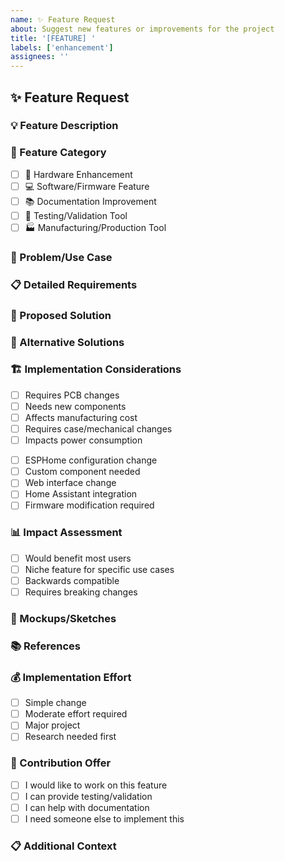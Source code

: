 ```yaml
---
name: ✨ Feature Request  
about: Suggest new features or improvements for the project
title: '[FEATURE] '
labels: ['enhancement']
assignees: ''
---
```


## ✨ Feature Request

### 💡 Feature Description
<!-- Clear and concise description of the feature you'd like to see -->

### 🎯 Feature Category
<!-- Check the primary category -->
- [ ] 🔧 Hardware Enhancement
- [ ] 💻 Software/Firmware Feature
- [ ] 📚 Documentation Improvement
- [ ] 🧪 Testing/Validation Tool
- [ ] 🏭 Manufacturing/Production Tool

### 🚀 Problem/Use Case
<!-- What problem does this solve? What's your use case? -->

### 📋 Detailed Requirements
<!-- Specific requirements or specifications -->

### 💭 Proposed Solution
<!-- How do you envision this working? -->

### 🔄 Alternative Solutions
<!-- Have you considered other approaches? -->

### 🏗️ Implementation Considerations
<!-- For hardware features -->
- [ ] Requires PCB changes
- [ ] Needs new components
- [ ] Affects manufacturing cost
- [ ] Requires case/mechanical changes
- [ ] Impacts power consumption

<!-- For software features -->
- [ ] ESPHome configuration change
- [ ] Custom component needed
- [ ] Web interface change
- [ ] Home Assistant integration
- [ ] Firmware modification required

### 📊 Impact Assessment
- [ ] Would benefit most users
- [ ] Niche feature for specific use cases
- [ ] Backwards compatible
- [ ] Requires breaking changes

### 🎨 Mockups/Sketches
<!-- Include any visual representations of your idea -->

### 📚 References
<!-- Links to similar implementations, specifications, or relevant documentation -->

### 💰 Implementation Effort
<!-- Your assessment of complexity -->
- [ ] Simple change
- [ ] Moderate effort required
- [ ] Major project
- [ ] Research needed first

### 🤝 Contribution Offer
- [ ] I would like to work on this feature
- [ ] I can provide testing/validation
- [ ] I can help with documentation
- [ ] I need someone else to implement this

### 📋 Additional Context
<!-- Any other relevant information -->
